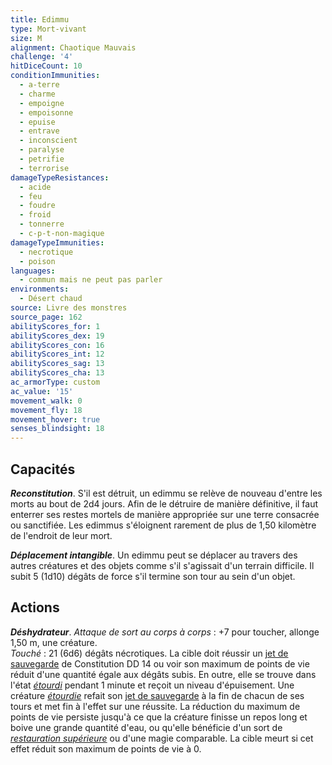```yaml
---
title: Edimmu
type: Mort-vivant
size: M
alignment: Chaotique Mauvais
challenge: '4'
hitDiceCount: 10
conditionImmunities:
  - a-terre
  - charme
  - empoigne
  - empoisonne
  - epuise
  - entrave
  - inconscient
  - paralyse
  - petrifie
  - terrorise
damageTypeResistances:
  - acide
  - feu
  - foudre
  - froid
  - tonnerre
  - c-p-t-non-magique
damageTypeImmunities:
  - necrotique
  - poison
languages:
  - commun mais ne peut pas parler
environments:
  - Désert chaud
source: Livre des monstres
source_page: 162
abilityScores_for: 1
abilityScores_dex: 19
abilityScores_con: 16
abilityScores_int: 12
abilityScores_sag: 13
abilityScores_cha: 13
ac_armorType: custom
ac_value: '15'
movement_walk: 0
movement_fly: 18
movement_hover: true
senses_blindsight: 18
---
```

## Capacités
_**Reconstitution**_. S'il est détruit, un edimmu se relève de nouveau d'entre les morts au bout de 2d4 jours. Afin de le détruire de manière définitive, il faut enterrer ses restes mortels de manière appropriée sur une terre consacrée ou sanctifiée. Les edimmus s'éloignent rarement de plus de 1,50 kilomètre de l'endroit de leur mort.

_**Déplacement intangible**_. Un edimmu peut se déplacer au travers des autres créatures et des objets comme s'il s'agissait d'un terrain difficile. Il subit 5 (1d10) dégâts de force s'il termine son tour au sein d'un objet.

## Actions
_**Déshydrateur**_. _Attaque de sort au corps à corps_ : +7 pour toucher, allonge 1,50 m, une créature.  
_Touché_ : 21 (6d6) dégâts nécrotiques. La cible doit réussir un [jet de sauvegarde](/utiliser-les-caracteristiques/#jets-de-sauvegarde) de Constitution DD 14 ou voir son maximum de points de vie réduit d'une quantité égale aux dégâts subis. En outre, elle se trouve dans l'état [_étourdi_](/gerer-la-sante-du-personnage/#etourdi) pendant 1 minute et reçoit un niveau d'épuisement. Une créature [_étourdie_](/gerer-la-sante-du-personnage/#etourdi) refait son [jet de sauvegarde](/utiliser-les-caracteristiques/#jets-de-sauvegarde) à la fin de chacun de ses tours et met fin à l'effet sur une réussite. La réduction du maximum de points de vie persiste jusqu'à ce que la créature finisse un repos long et boive une grande quantité d'eau, ou qu'elle bénéficie d'un sort de [_restauration supérieure_](/grimoire/restauration-superieure/) ou d'une magie comparable. La cible meurt si cet effet réduit son maximum de points de vie à 0.
